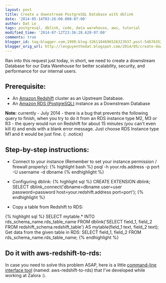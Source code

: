 ```yaml
---
layout: post
title: Create a downstream PostgreSQL Database with dblink
date: '2014-05-14T03:26:00.000-07:00'
author: Dat Le
tags: postgresql, dblink, code, data warehouse, aws, tutorial
modified_time: '2014-07-12T23:36:28.620-07:00'
comments: true
blogger_id: tag:blogger.com,1999:blog-3261104696526323937.post-5467635293146884147
blogger_orig_url: http://lenguyenthedat.blogspot.com/2014/05/create-downstream-postgresql-database.html
---
```


Ran into this request just today, in short, we need to create a downstream Database for our Data Warehouse for better scalability, security, and performance for our internal users.

## Prerequisite:

- An [Amazon Redshift](https://aws.amazon.com/redshift/) cluster as an Upstream Database.
- An [Amazon RDS (PostgreSQL)](https://aws.amazon.com/rds/) instance as a Downstream Database

**Note:** currently - July 2014 - there is a bug that prevents the following query to finish, when you try to do it from an RDS instance type M2, M3 or R3 - the query would run on Redshift for about 15 minutes (you can't even kill it) and ends with a blank error message. Just choose RDS Instance type M1 and it would be just fine.
{: .notice}

## Step-by-step instructions:

- Connect to your instance (Remember to set your instance permission / firewall properly):
{% highlight bash %}
psql -h your.rds.address -p port -U username -d dbname
{% endhighlight %}

- Configuring dblink:
{% highlight sql %}
CREATE EXTENSION dblink;
SELECT dblink_connect('dbname=dbname user=user password=password
                       host=your.redshift.address port=port');
{% endhighlight %}

- Copy a table from Redshift to RDS:

{% highlight sql %}
SELECT mytable.*
INTO rds_schema_name.rds_table_name
FROM
    dblink('SELECT field_1, field_2 FROM redshift_schema.redshift_table')
AS
    mytable(field_1 text, field_2 text);
Get data from the given table in RDS:
SELECT field_1, field_2
FROM rds_schema_name.rds_table_name;
{% endhighlight %}

## Do it with aws-redshift-to-rds:

In case you need to solve this problem ASAP, here is a little [command-line interface tool](https://github.com/lenguyenthedat/aws-redshift-to-rds) (named: aws-redshift-to-rds) that I've developed while working at Zalora :).